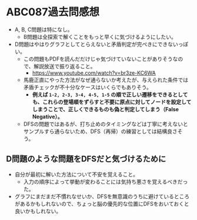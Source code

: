 # ABC087過去問感想

- A, B, C問題は特になし。
  - B問題は全探索で解くことをもっと早くに気づけるようにしたい。
- D問題はやはりグラフとしてとらえないと矛盾判定が完ぺきにできないっぽい。
  - この問題もPDFを読んだだけじゃ気づけていないことがありそうなので、解説放送で振り返ること。
    - https://www.youtube.com/watch?v=br3ze-KC6WA
  - 馬鹿正直にやった方法がなぜ通らないか考えたが、与えられた条件では矛盾チェックが不十分なケースはいくらでもありそう。
    - **例えば `1-2, 2-3, 3-4, 4-5, 1-5` の順で正しい遷移をできるとしても、これらの登場順をずらすと不要に原点に対してノードを設定してしまうことで、正しくできるものも偽と判定してしまう（False Negative）。**
  - DFSの問題ではあるが、打ち止めのタイミングなどは丁寧に考えないとサンプルすら通らないため、DFS（再帰）の練習としては結構良さそう。

## D問題のような問題をDFSだと気づけるために

- 自分が最初に解いた方法について不安を覚えること。
  - 入力の順序によって挙動が変わることには気持ち悪さを覚えるべきだった。
- グラフにまだまだ不慣れなせいか、DFSを無意識のうちに避けているところがあるかもしれないので、ちょっと脳の優先的な位置にDFSをおいておくと良いかもしれない。
